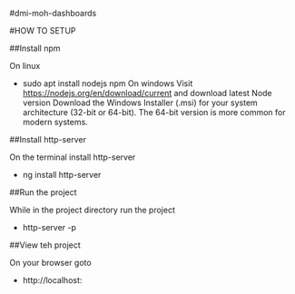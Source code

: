 ﻿#dmi-moh-dashboards
 
#HOW TO SETUP

##Install npm

On linux
- sudo apt install nodejs npm
On windows
Visit https://nodejs.org/en/download/current and download latest Node version
Download the Windows Installer (.msi) for your system architecture (32-bit or 64-bit). The 64-bit version is more common for modern systems.

##Install http-server

On the terminal install http-server
- ng install http-server
  
##Run the project

While in the project directory run the project
- http-server -p <your port>

##View teh project

On your browser goto
- http://localhost:<your port>
